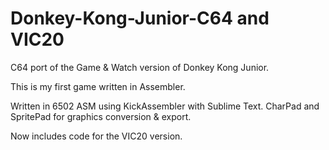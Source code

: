 # Donkey-Kong-Junior-C64 and VIC20
C64 port of the Game &amp; Watch version of Donkey Kong Junior.

This is my first game written in Assembler.

Written in 6502 ASM using KickAssembler with Sublime Text. 
CharPad and SpritePad for graphics conversion & export.

Now includes code for the VIC20 version.


